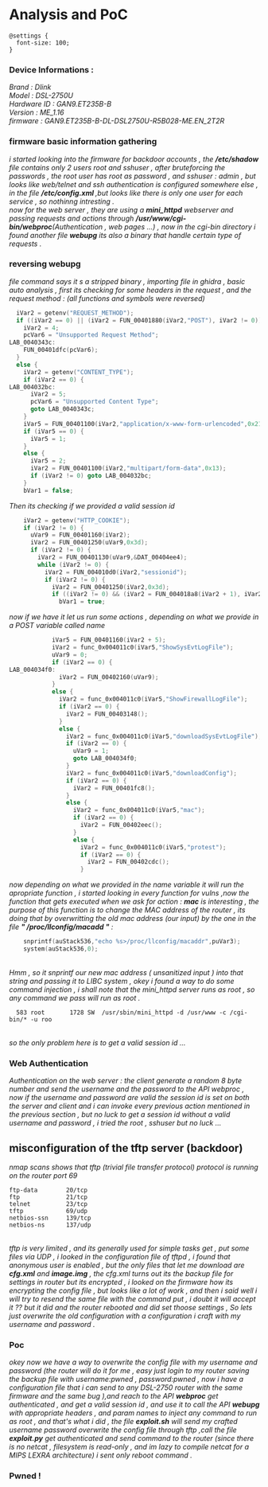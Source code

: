 # Analysis and PoC 

```
@settings {
  font-size: 100;
}
```

### Device Informations :
<i>
  Brand : Dlink <br/>
  Model : DSL-2750U<br/>
  Hardware ID : GAN9.ET235B-B<br/>
  Version : ME_1.16<br/>
  firmware : GAN9.ET235B-B-DL-DSL2750U-R5B028-ME.EN_2T2R</i>
  
### firmware basic information gathering 
<i>i started looking into the firmware for backdoor accounts , the <b>/etc/shadow </b> file contains only 2 users root and sshuser , after bruteforcing the passwords , the root user has root as password , and sshuser : admin , but looks like web/telnet and ssh authentication is  configured somewhere else , in the file <b>/etc/config.xml </b> ,but looks like there is only one user for each service , so nothinng intresting .<br/> now for the web server , they are using a <b>mini_httpd</b> webserver and passing requests and actions through <b>/usr/www/cgi-bin/webproc</b>(Authentication , web pages ...) , now in the cgi-bin directory i found another file <b>webupg</b> its also a binary that handle certain type of requests . </i>
### reversing webupg
<i>file command says it s a stripped binary , importing file in ghidra , basic auto analysis , first its checking for some headers in the request , and the request method : (all functions and symbols were reversed) </i>
```c
  iVar2 = getenv("REQUEST_METHOD");
  if ((iVar2 == 0) || (iVar2 = FUN_00401880(iVar2,"POST"), iVar2 != 0)) {
    iVar2 = 4;
    pcVar6 = "Unsupported Request Method";
LAB_0040343c:
    FUN_00401dfc(pcVar6);
  }
  else {
    iVar2 = getenv("CONTENT_TYPE");
    if (iVar2 == 0) {
LAB_004032bc:
      iVar2 = 5;
      pcVar6 = "Unsupported Content Type";
      goto LAB_0040343c;
    }
    iVar5 = FUN_00401100(iVar2,"application/x-www-form-urlencoded",0x21);
    if (iVar5 == 0) {
      iVar5 = 1;
    }
    else {
      iVar5 = 2;
      iVar2 = FUN_00401100(iVar2,"multipart/form-data",0x13);
      if (iVar2 != 0) goto LAB_004032bc;
    }
    bVar1 = false;
```

<i>Then its checking if we provided a valid session id </i>
```c
    iVar2 = getenv("HTTP_COOKIE");
    if (iVar2 != 0) {
      uVar9 = FUN_00401160(iVar2);
      iVar2 = FUN_00401250(uVar9,0x3d);
      if (iVar2 != 0) {
        iVar2 = FUN_00401130(uVar9,&DAT_00404ee4);
        while (iVar2 != 0) {
          iVar2 = FUN_004010d0(iVar2,"sessionid");
          if (iVar2 != 0) {
            iVar2 = FUN_00401250(iVar2,0x3d);
            if ((iVar2 != 0) && (iVar2 = FUN_004018a8(iVar2 + 1), iVar2 == 0)) {
              bVar1 = true;
```
<i>now if we have it let us run some actions , depending on what we provide in a POST variable called name  </i>
```c
            iVar5 = FUN_00401160(iVar2 + 5);
            iVar2 = func_0x004011c0(iVar5,"ShowSysEvtLogFile");
            uVar9 = 0;
            if (iVar2 == 0) {
LAB_004034f0:
              iVar2 = FUN_00402160(uVar9);
            }
            else {
              iVar2 = func_0x004011c0(iVar5,"ShowFirewallLogFile");
              if (iVar2 == 0) {
                iVar2 = FUN_00403148();
              }
              else {
                iVar2 = func_0x004011c0(iVar5,"downloadSysEvtLogFile");
                if (iVar2 == 0) {
                  uVar9 = 1;
                  goto LAB_004034f0;
                }
                iVar2 = func_0x004011c0(iVar5,"downloadConfig");
                if (iVar2 == 0) {
                  iVar2 = FUN_00401fc8();
                }
                else {
                  iVar2 = func_0x004011c0(iVar5,"mac");
                  if (iVar2 == 0) {
                    iVar2 = FUN_00402eec();
                  }
                  else {
                    iVar2 = func_0x004011c0(iVar5,"protest");
                    if (iVar2 == 0) {
                      iVar2 = FUN_00402cdc();
                    }
```
<i>now depending on what we provided in the name variable it will run the apropriate function , i started looking in every function for vulns ,now the function that gets executed when we ask for action : <b>mac</b> is interesting , the purpose of this function is to change the MAC address of the router , its doing that by overwritting the old mac address (our input) by the one in the file <b>" /proc/llconfig/macadd "</b> :</i>
<br/>
```c
    snprintf(auStack536,"echo %s>/proc/llconfig/macaddr",puVar3);
    system(auStack536,0);
```
<br/><i>
Hmm , so it snprintf our new mac address ( unsanitized input ) into that string and passing it to LIBC system , okey i found a way to do some command injection , i shall note that the mini_httpd server runs as root , so any command we pass will run as root .</i>

```
  583 root       1728 SW  /usr/sbin/mini_httpd -d /usr/www -c /cgi-bin/* -u roo
```
<i><br/>
so the only problem here is to get a valid session id ...</i><br/>
### Web Authentication <i>
Authentication on the web server : the client generate a random 8 byte number and send the username and the password to the API webproc , now if the username and password are valid the session id is set on both the server and client and i can invoke every previous action mentioned in the previous section , but no luck to get a session id without a valid username and password , i tried the root , sshuser but no luck ...</i><br/>
## misconfiguration of the tftp server (backdoor)<i>
nmap scans shows that tftp (trivial file transfer protocol) protocol is running on the router port 69 </i>
<br/>
```
ftp-data        20/tcp
ftp             21/tcp
telnet          23/tcp
tftp            69/udp
netbios-ssn     139/tcp
netbios-ns      137/udp

```
<br/>
<i>
tftp is very limited , and its generally used for simple tasks get , put some files via UDP , i  looked in the configuration file of tftpd , i found that anonymous user is enabled , but the only files that let me download are <b>cfg.xml</b> and <b>image.img</b> , the cfg.xml turns out its the backup file for settings in router but its encrypted , i looked on the firmware how its encrypting the config file , but looks like a lot of work , and then i said well i will try to resend the same file with the command put , i doubt it will accept it ?? but it did and the router rebooted and did set thoose settings , So lets just overwrite the old configuration with a configuration i craft with my username and password .</i>

### Poc
<i>
okey now we have a way to overwrite the config file with my username and password (the router will do it for me , easy just login to my router saving the backup file with username:pwned , password:pwned , now i have a configuration file that i can  send to any DSL-2750 router with the same firmware and the same bug ),and reach to the API <b>webproc</b> get authenticated , and get a valid session id , and use it to call the API <b>webupg</b> with appropriate headers , and param names to inject any command to run as root , and that's what i did , the file <b>exploit.sh</b> will send my crafted username password overwrite the config file through tftp ,call the file <b>exploit.py</b> get authenticated and send command to the router (since there is no netcat , filesystem is read-only , and im lazy to compile netcat for a MIPS LEXRA architecture) i sent only reboot command . </i>

### Pwned !
